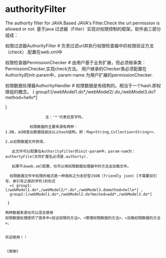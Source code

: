 authorityFilter
===============

The authority filter for JAVA.Based JAVA's Filter.Check the url permission is allowed or not.
基于java 过滤器（Filter）实现对权限控制的框架。软件由三部分组成： 

权限过滤器AuthorityFilter # 负责过滤url并执行权限检查器中的权限验证方法（check）.配置在web.xml中 

权限检查器PermissionChecker # 由用户基于业务扩展，但必须继承类：PermissionChecker,实现check方法。
用户继承的Checker类必须配置在Authority的init-param中，param-name 为用户扩展的permissionChecker.            
 
 权限数据处理器AuthorityHandler # 权限数据是有结构的。相当于一个hash.即权限组的概念。
 {
   group1:[/webModel1.do*,/webModel2/*.do*,/webModel3.do?method=hello*]
          
   } 
                                                 
                      注：'*'代表任意字符。
                                                                    
               权限数据的主要来源有两种：
    1.DB，从DB查出数据组装出以上hash结构。即：Map<String,Collection<String>>.
                                                                      
    2.从权限数据文件获得。
                                                                       
       此文件可以配置在AuthorityFilter的init-param中，param-nam为：authortyFile(文件扩展名必须是.authorty).
                                                                               
       如果不从web.xml配置，也可以用权限数据处理器中的方法去加载文件。
       
      权限数据文件中权限的格式是一种我称之为友好型JSON（friendly json）[不需要双引号、单引号之类的字符]的形式
      ={ group1:[/webModel1.do*,/webModel2/*.do*,/webModel3.domethod=hello*] , 
      group2:[/webModel1.do*,/webModel2.do?mechod=add*,/webModel3.do*]  
                                                                                            
     } 
  
    两种数据来源也可以混合使用
    权限数据处理提供了很多中<验证权限的方法>，<管理权限数据的方法>，<加载权限数据的方法>。 
                                                                                                                    
                                                                                                                                                                       欢迎使用！！ 
                                                                                                                                                                       
                                                                                                                                                                                                                            《谢谢》 
                                                                                                                                                                                                                            
                                                                                                                                                                                                                              
                                                                                                                                                                                                                              

